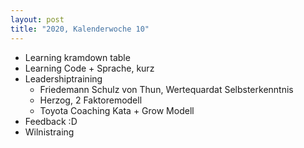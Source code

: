 ```yaml
---
layout: post
title: "2020, Kalenderwoche 10"
---
```

* Learning kramdown table
* Learning Code + Sprache, kurz
* Leadershiptraining
  * Friedemann Schulz von Thun,  Wertequardat 
      Selbsterkenntnis
  * Herzog, 2 Faktoremodell
  * Toyota Coaching Kata + Grow Modell
* Feedback :D
* Wilnistraing


